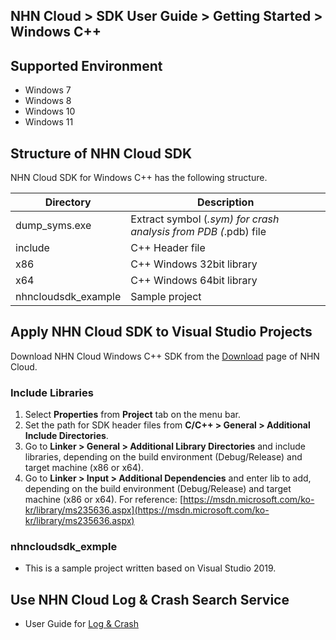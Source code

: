 ## NHN Cloud > SDK User Guide > Getting Started > Windows C++

## Supported Environment
* Windows 7
* Windows 8
* Windows 10
* Windows 11

## Structure of NHN Cloud SDK

NHN Cloud SDK for Windows C++ has the following structure.

| Directory | Description | 
|---|---|
| dump_syms.exe| Extract symbol (*.sym) for crash analysis from PDB (*.pdb) file |
| include| C++ Header file |
| x86| C++ Windows 32bit library |
| x64| C++ Windows 64bit library |
| nhncloudsdk_example | Sample project |

## Apply NHN Cloud SDK to Visual Studio Projects

Download NHN Cloud Windows C++ SDK from the [Download](../../../Download/#toast-sdk) page of NHN Cloud.

### Include Libraries

1. Select **Properties** from **Project** tab on the menu bar.
2. Set the path for SDK header files from **C/C++ > General > Additional Include Directories**.
3. Go to **Linker > General > Additional Library Directories** and include libraries, depending on the build environment (Debug/Release) and target machine (x86 or x64).
4. Go to **Linker > Input > Additional Dependencies** and enter lib to add, depending on the build environment (Debug/Release) and target machine (x86 or x64).
For reference: [https://msdn.microsoft.com/ko-kr/library/ms235636.aspx](https://msdn.microsoft.com/ko-kr/library/ms235636.aspx)

### nhncloudsdk_exmple
* This is a sample project written based on Visual Studio 2019.

## Use NHN Cloud Log & Crash Search Service

* User Guide for [Log & Crash](./log-collector-windows)

